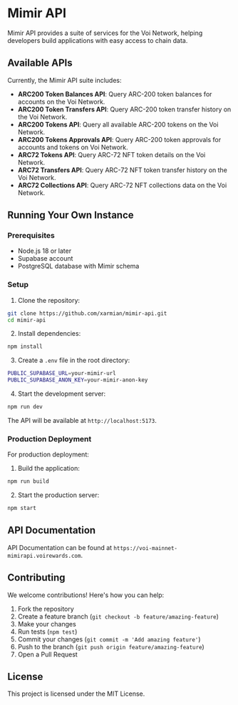 # Mimir API

Mimir API provides a suite of services for the Voi Network, helping developers build applications with easy access to chain data.

## Available APIs

Currently, the Mimir API suite includes:

- **ARC200 Token Balances API**: Query ARC-200 token balances for accounts on the Voi Network.
- **ARC200 Token Transfers API**: Query ARC-200 token transfer history on the Voi Network.
- **ARC200 Tokens API**: Query all available ARC-200 tokens on the Voi Network.
- **ARC200 Tokens Approvals API**: Query ARC-200 token approvals for accounts and tokens on Voi Network.
- **ARC72 Tokens API**: Query ARC-72 NFT token details on the Voi Network.
- **ARC72 Transfers API**: Query ARC-72 NFT token transfer history on the Voi Network.
- **ARC72 Collections API**: Query ARC-72 NFT collections data on the Voi Network.

## Running Your Own Instance

### Prerequisites

- Node.js 18 or later
- Supabase account
- PostgreSQL database with Mimir schema

### Setup

1. Clone the repository:
```bash
git clone https://github.com/xarmian/mimir-api.git
cd mimir-api
```

2. Install dependencies:
```bash
npm install
```

3. Create a `.env` file in the root directory:
```bash
PUBLIC_SUPABASE_URL=your-mimir-url
PUBLIC_SUPABASE_ANON_KEY=your-mimir-anon-key
```

4. Start the development server:
```bash
npm run dev
```

The API will be available at `http://localhost:5173`.

### Production Deployment

For production deployment:

1. Build the application:
```bash
npm run build
```

2. Start the production server:
```bash
npm start
```

## API Documentation

API Documentation can be found at `https://voi-mainnet-mimirapi.voirewards.com`.

## Contributing

We welcome contributions! Here's how you can help:

1. Fork the repository
2. Create a feature branch (`git checkout -b feature/amazing-feature`)
3. Make your changes
4. Run tests (`npm test`)
5. Commit your changes (`git commit -m 'Add amazing feature'`)
6. Push to the branch (`git push origin feature/amazing-feature`)
7. Open a Pull Request

## License

This project is licensed under the MIT License.
